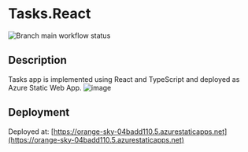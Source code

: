 # Tasks.React
![Branch main workflow status](https://github.com/igorcervac/Tasks.React/actions/workflows/azure-static-web-apps-orange-sky-04badd110.yml/badge.svg?branch=main)

## Description
Tasks app is implemented using React and TypeScript and deployed as Azure Static Web App.
![image](https://github.com/user-attachments/assets/30d85973-86f1-4303-9da4-bb4958aa4237)

## Deployment
Deployed at: [https://orange-sky-04badd110.5.azurestaticapps.net](https://orange-sky-04badd110.5.azurestaticapps.net)
